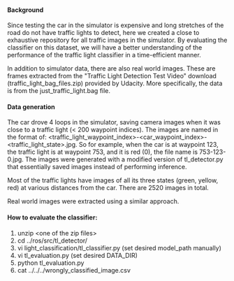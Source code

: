 #### Background

Since testing the car in the simulator is expensive and long stretches of the road do not have traffic lights to detect, here we created a close to exhaustive repository for all traffic images in the simulator. By evaluating the classifier on this dataset, we will have a better understanding of the performance of the traffic light classifier in a time-efficient manner.

In addition to simulator data, there are also real world images. These are frames extracted from the "Traffic Light Detection Test Video" download (traffic_light_bag_files.zip) provided by Udacity. More specifically, the data is from the just_traffic_light.bag file.

#### Data generation

The car drove 4 loops in the simulator, saving camera images when it was close to a traffic light (< 200 waypoint indices). The images are named in the format of: <traffic_light_waypoint_index>-<car_waypoint_index>-<traffic_light_state>.jpg. So for example, when the car is at waypoint 123, the traffic light is at waypoint 753, and it is red (0), the file name is 753-123-0.jpg. The images were generated with a modified version of tl_detector.py that essentially saved images instead of performing inference.

Most of the traffic lights have images of all its three states (green, yellow, red) at various distances from the car. There are 2520 images in total.

Real world images were extracted using a similar approach.

#### How to evaluate the classifier:

1. unzip \<one of the zip files\>
2. cd ../ros/src/tl_detector/
3. vi light_classification/tl_classifier.py (set desired model_path manually)
4. vi tl_evaluation.py (set desired DATA_DIR)
5. python tl_evaluation.py
6. cat ../../../wrongly_classified_image.csv
